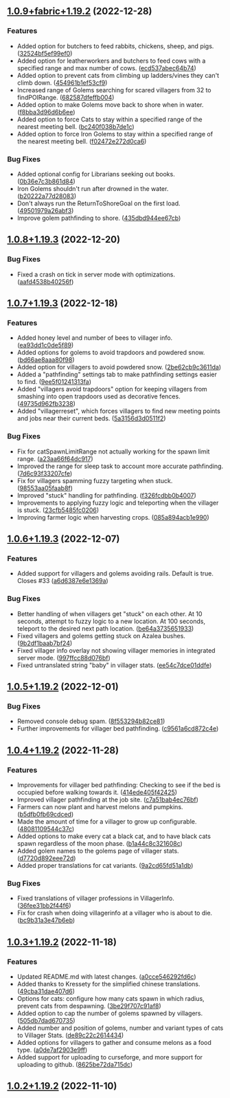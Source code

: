 

## [1.0.9+fabric+1.19.2](https://gitlab.com/html-validate/html-validate/compare/1.0.9+fabric+1.19.2) (2022-12-28)

### Features

 -  Added option for butchers to feed rabbits, chickens, sheep, and pigs. ([32524bf5ef99ef0](https://gitlab.com/html-validate/html-validate/commit/32524bf5ef99ef091a7950a505403535a7d5485b))
 -  Added option for leatherworkers and butchers to feed cows with a specified range and max number of cows. ([ecd537abec64b74](https://gitlab.com/html-validate/html-validate/commit/ecd537abec64b74a79b0412220190c6bf56e9f4c))
 -  Added option to prevent cats from climbing up ladders/vines they can't climb down. ([454961b1ef53cf9](https://gitlab.com/html-validate/html-validate/commit/454961b1ef53cf9439c1f44c98d4e1b93daa4d78))
 -  Increased range of Golems searching for scared villagers from 32 to findPOIRange. ([682587dfeffb004](https://gitlab.com/html-validate/html-validate/commit/682587dfeffb00437014674a213135bd31ccb24a))
 -  Added option to make Golems move back to shore when in water. ([f8bba3d96d6b6ee](https://gitlab.com/html-validate/html-validate/commit/f8bba3d96d6b6ee73d47c5c9eb2c3e9dbdd0573d))
 -  Added option to force Cats to stay within a specified range of the nearest meeting bell. ([bc240f038b7de1c](https://gitlab.com/html-validate/html-validate/commit/bc240f038b7de1ca9eb00691e4ae56336599d64b))
 -  Added option to force Iron Golems to stay within a specified range of the nearest meeting bell. ([f02472e272d0ca6](https://gitlab.com/html-validate/html-validate/commit/f02472e272d0ca6d6b33e5d548a045bc00309d65))

### Bug Fixes

 -  Added optional config for Librarians seeking out books. ([0b36e7c3b861d84](https://gitlab.com/html-validate/html-validate/commit/0b36e7c3b861d8431bc3e06c3dcf554aa4bf8e86))
 -  Iron Golems shouldn't run after drowned in the water. ([b20222a77d28083](https://gitlab.com/html-validate/html-validate/commit/b20222a77d28083cbb28c96088eb827b240ccb4a))
 -  Don't always run the ReturnToShoreGoal on the first load. ([49501979a26abf3](https://gitlab.com/html-validate/html-validate/commit/49501979a26abf3759c5f7760b2ff03cee29bb1d))
 -  Improve golem pathfinding to shore. ([435dbd944ee67cb](https://gitlab.com/html-validate/html-validate/commit/435dbd944ee67cb0fdde17ed9cd3039a20dfb02b))


## [1.0.8+1.19.3](https://gitlab.com/html-validate/html-validate/compare/1.0.8+1.19.2) (2022-12-20)


### Bug Fixes

 -  Fixed a crash on tick in server mode with optimizations. ([aafd4538b40256f](https://gitlab.com/html-validate/html-validate/commit/aafd4538b40256f7b658da29f65a90a140e18e23))

 

## [1.0.7+1.19.3](https://gitlab.com/html-validate/html-validate/compare/1.0.7+1.19.2) (2022-12-18)

### Features

 -  Added honey level and number of bees to villager info. ([ea93dd1c0de5f89](https://gitlab.com/html-validate/html-validate/commit/ea93dd1c0de5f894a8ace9aa80bdec9848a253a3))
 -  Added options for golems to avoid trapdoors and powdered snow. ([bd66ae8aaa80f98](https://gitlab.com/html-validate/html-validate/commit/bd66ae8aaa80f986688c28c8c5fffeae8b4da3e3))
 -  Added option for villagers to avoid powdered snow. ([2be62cb9c3611da](https://gitlab.com/html-validate/html-validate/commit/2be62cb9c3611dab785aa432a2de9a50532a1ec7))
 -  Added a "pathfinding" settings tab to make pathfinding settings easier to find. ([9ee5f01241313fa](https://gitlab.com/html-validate/html-validate/commit/9ee5f01241313fabd5c18761d8af9e853592f182))
 -  Added "villagers avoid trapdoors" option for keeping villagers from smashing into open trapdoors used as decorative fences. ([49735d962fb3238](https://gitlab.com/html-validate/html-validate/commit/49735d962fb32380244b75c8f0ba7b7555356698))
 -  Added "villagerreset", which forces villagers to find new meeting points and jobs near their current beds. ([5a3156d3d0511f2](https://gitlab.com/html-validate/html-validate/commit/5a3156d3d0511f2046c1573c232bd64b926c3b1f))

### Bug Fixes

 -  Fix for catSpawnLimitRange not actually working for the spawn limit range. ([a23aa66f64dc917](https://gitlab.com/html-validate/html-validate/commit/a23aa66f64dc917c5bae5daf5709c0e4d8e1cfa5))
 -  Improved the range for sleep task to account more accurate pathfinding. ([7d6c93f33207cfe](https://gitlab.com/html-validate/html-validate/commit/7d6c93f33207cfefdc437c781eac22a6618dc9cb))
 -  Fix for villagers spamming fuzzy targeting when stuck. ([98553aa05faab8f](https://gitlab.com/html-validate/html-validate/commit/98553aa05faab8fab80f5c7d9bc790330f96e10d))
 -  Improved "stuck" handling for pathfinding. ([f326fcdbb0b4007](https://gitlab.com/html-validate/html-validate/commit/f326fcdbb0b4007b07c483a3db570899fb076c81))
 -  Improvements to applying fuzzy logic and teleporting when the villager is stuck. ([23cfb5485fc0206](https://gitlab.com/html-validate/html-validate/commit/23cfb5485fc0206beba883a8b9e515e7a65bd998))
 -  Improving farmer logic when harvesting crops. ([085a894acb1e990](https://gitlab.com/html-validate/html-validate/commit/085a894acb1e9906b80b1b8559ccea08512589a7))

## [1.0.6+1.19.3](https://gitlab.com/html-validate/html-validate/compare/1.0.6+1.19.2) (2022-12-07)

### Features

 -  Added support for villagers and golems avoiding rails. Default is true. Closes #33 ([a6d6387e6e1369a](https://gitlab.com/html-validate/html-validate/commit/a6d6387e6e1369a748165415c4bf5ce33ae89ef5))

### Bug Fixes

 -  Better handling of when villagers get "stuck" on each other. At 10 seconds, attempt to fuzzy logic to a new location. At 100 seconds, teleport to the desired next path location. ([be64a3735651933](https://gitlab.com/html-validate/html-validate/commit/be64a37356519332b0c3758b2042135622e65412))
 -  Fixed villagers and golems getting stuck on Azalea bushes. ([9b2df1baab7bf24](https://gitlab.com/html-validate/html-validate/commit/9b2df1baab7bf240b4482616910ab47e7849e890))
 -  Fixed villager info overlay not showing villager memories in integrated server mode. ([997ffcc88d076bf](https://gitlab.com/html-validate/html-validate/commit/997ffcc88d076bfef6643d04fa1d542d1453ccaa))
 -  Fixed untranslated string "baby" in villager stats. ([ee54c7dce01ddfe](https://gitlab.com/html-validate/html-validate/commit/ee54c7dce01ddfe684f6273310806b55cc337051))

## [1.0.5+1.19.2](https://gitlab.com/html-validate/html-validate/compare/1.0.5+1.19.2) (2022-12-01)


### Bug Fixes

 -  Removed console debug spam. ([8f553294b82ce81](https://gitlab.com/html-validate/html-validate/commit/8f553294b82ce815538c35f10019673ea97999ec))
 -  Further improvements for villager bed pathfinding. ([c9561a6cd872c4e](https://gitlab.com/html-validate/html-validate/commit/c9561a6cd872c4ee3f51caa68bf2b8b33d923b8e))

 

## [1.0.4+1.19.2](https://gitlab.com/html-validate/html-validate/compare/1.0.4+1.19.2) (2022-11-28)

### Features

 -  Improvements for villager bed pathfinding: Checking to see if the bed is occupied before walking towards it. ([414ede405f42425](https://gitlab.com/html-validate/html-validate/commit/414ede405f4242539ad5a1e3e873f3002c11b447))
 -  Improved villager pathfinding at the job site. ([c7a51bab4ec76bf](https://gitlab.com/html-validate/html-validate/commit/c7a51bab4ec76bf0e243f720377546f29c68cf5e))
 -  Farmers can now plant and harvest melons and pumpkins. ([b5dfb0fb69cdced](https://gitlab.com/html-validate/html-validate/commit/b5dfb0fb69cdcede7967059890a58c4d6163061b))
 -  Made the amount of time for a villager to grow up configurable. ([48081109544c37c](https://gitlab.com/html-validate/html-validate/commit/48081109544c37c233aa5e5b868fc0cf3b364432))
 -  Added options to make every cat a black cat, and to have black cats spawn regardless of the moon phase. ([b1a44c8c321608c](https://gitlab.com/html-validate/html-validate/commit/b1a44c8c321608c024739fee0653befd5b129f1e))
 -  Added golem names to the golems page of villager stats. ([d7720d892eee72d](https://gitlab.com/html-validate/html-validate/commit/d7720d892eee72db9d36ffece4f62875a9038994))
 -  Added proper translations for cat variants. ([9a2cd65fd51a1db](https://gitlab.com/html-validate/html-validate/commit/9a2cd65fd51a1db733c39c0aa0e132cd730ba4ea))

### Bug Fixes

-  Fixed translations of villager professions in VillagerInfo. ([36fee31bb2f44f6](https://gitlab.com/html-validate/html-validate/commit/36fee31bb2f44f62c643cc12f69830b9ab27239f))
-  Fix for crash when doing villagerinfo at a villager who is about to die. ([bc9b31a3e47b6eb](https://gitlab.com/html-validate/html-validate/commit/bc9b31a3e47b6ebd6973070e47c043b92c4599ce))


## [1.0.3+1.19.2](https://gitlab.com/html-validate/html-validate/compare/1.0.3+1.19.2) (2022-11-18)

### Features

- Updated README.md with latest
  changes. ([a0cce546292fd6c](https://gitlab.com/html-validate/html-validate/commit/a0cce546292fd6c6bf1f4cb43cc8c4df1aaf371e))
- Added thanks to Kressety for the simplified chinese
  translations. ([49cba31dae407d6](https://gitlab.com/html-validate/html-validate/commit/49cba31dae407d61566a581b78424dc539aae1ea))
- Options for cats: configure how many cats spawn in which radius, prevent cats from
  despawning. ([3be29f707c91af8](https://gitlab.com/html-validate/html-validate/commit/3be29f707c91af8aaadc624bc8a5196a32628139))
- Added option to cap the number of golems spawned by
  villagers. ([505db7dad670735](https://gitlab.com/html-validate/html-validate/commit/505db7dad670735419fdcd1f6a17bab626e46dca))
- Added number and position of golems, number and variant types of cats to Villager
  Stats. ([de89c22c2614434](https://gitlab.com/html-validate/html-validate/commit/de89c22c26144341a95f6a82af59e8587cd5141d))
- Added options for villagers to gather and consume melons as a food
  type. ([a0de7af2903e9ff](https://gitlab.com/html-validate/html-validate/commit/a0de7af2903e9ff50a096e9ecbcb40fc713ce98c))
- Added support for uploading to curseforge, and more support for uploading to
  github. ([8625be72da715dc](https://gitlab.com/html-validate/html-validate/commit/8625be72da715dc319d6c830e74d8a1755cb9aa3))

## [1.0.2+1.19.2](https://gitlab.com/html-validate/html-validate/compare/1.0.2+1.19.2) (2022-11-10)



 